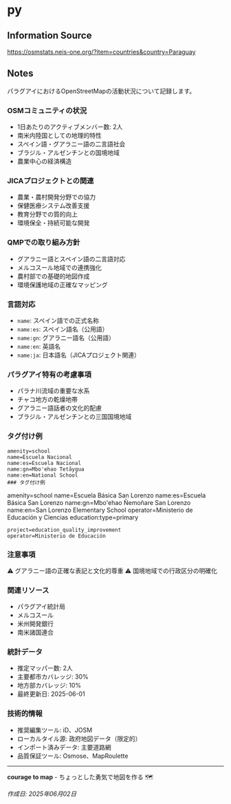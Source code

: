 # py

## Information Source
https://osmstats.neis-one.org/?item=countries&country=Paraguay

## Notes
パラグアイにおけるOpenStreetMapの活動状況について記録します。

### OSMコミュニティの状況
- 1日あたりのアクティブメンバー数: 2人
- 南米内陸国としての地理的特性
- スペイン語・グアラニー語の二言語社会
- ブラジル・アルゼンチンとの国境地域
- 農業中心の経済構造

### JICAプロジェクトとの関連
- 農業・農村開発分野での協力
- 保健医療システム改善支援
- 教育分野での質的向上
- 環境保全・持続可能な開発

### QMPでの取り組み方針
- グアラニー語とスペイン語の二言語対応
- メルコスール地域での連携強化
- 農村部での基礎的地図作成
- 環境保護地域の正確なマッピング

### 言語対応
- `name`: スペイン語での正式名称
- `name:es`: スペイン語名（公用語）
- `name:gn`: グアラニー語名（公用語）
- `name:en`: 英語名
- `name:ja`: 日本語名（JICAプロジェクト関連）

### パラグアイ特有の考慮事項
- パラナ川流域の重要な水系
- チャコ地方の乾燥地帯
- グアラニー語話者の文化的配慮
- ブラジル・アルゼンチンとの三国国境地域

### タグ付け例
```
amenity=school
name=Escuela Nacional
name:es=Escuela Nacional
name:gn=Mbo'ehao Tetãygua
name:en=National School
### タグ付け例
```
amenity=school
name=Escuela Básica San Lorenzo
name:es=Escuela Básica San Lorenzo
name:gn=Mbo'ehao Ñemoñare San Lorenzo
name:en=San Lorenzo Elementary School
operator=Ministerio de Educación y Ciencias
education:type=primary
```
project=education_quality_improvement
operator=Ministerio de Educación
```

### 注意事項
⚠️ グアラニー語の正確な表記と文化的尊重
⚠️ 国境地域での行政区分の明確化

### 関連リソース
- パラグアイ統計局
- メルコスール
- 米州開発銀行
- 南米諸国連合

### 統計データ
- 推定マッパー数: 2人
- 主要都市カバレッジ: 30%
- 地方部カバレッジ: 10%
- 最終更新日: 2025-06-01

### 技術的情報
- 推奨編集ツール: iD、JOSM
- ローカルタイル源: 政府地図データ（限定的）
- インポート済みデータ: 主要道路網
- 品質保証ツール: Osmose、MapRoulette

---

**courage to map** - ちょっとした勇気で地図を作る 🗺️

*作成日: 2025年06月02日*
